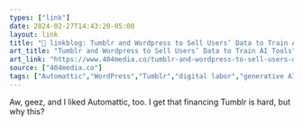 ```yaml
---
types: ["link"]
date: 2024-02-27T14:43:20-05:00
layout: link
title: "🔗 linkblog: Tumblr and Wordpress to Sell Users’ Data to Train AI Tools'"
art_title: "Tumblr and Wordpress to Sell Users’ Data to Train AI Tools"
art_link: "https://www.404media.co/tumblr-and-wordpress-to-sell-users-data-to-train-ai-tools/"
source: ["404media.co"]
tags: ["Automattic","WordPress","Tumblr","digital labor","generative AI"]
---
```

Aw, geez, and I liked Automattic, too. I get that financing Tumblr is hard, but why this?
